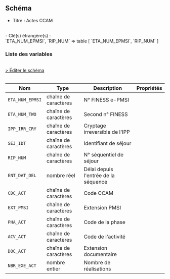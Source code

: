 ## Schéma

- Titre : Actes CCAM
<br />
- Clé(s) étrangère(s) : <br />
`ETA_NUM_EPMSI`, `RIP_NUM` => table <PreviewPage text="T_RIPaaFB" link="/tables/T_RIPaaFB" /> [ `ETA_NUM_EPMSI`, `RIP_NUM` ]<br />

### Liste des variables
<br />
<div>
    <a href="https://gitlab.com/healthdatahub/schema-snds/edit/master/schemas/PMSI/PMSI%20RIM-P/T_RIPaaCCAM.json"  
    arget="_blank" rel="noopener noreferrer">> Éditer le schéma</a>
    <OutboundLink />
</div>
<br />

Nom|Type|Description|Propriétés
-|-|-|-
`ETA_NUM_EPMSI`|chaîne de caractères|N° FINESS e-PMSI||
`ETA_NUM_TWO`|chaîne de caractères|Second n° FINESS||
`IPP_IRR_CRY`|chaîne de caractères|Cryptage irreversible de l&#x27;IPP||
`SEJ_IDT`|chaîne de caractères|Identifiant de séjour||
`RIP_NUM`|chaîne de caractères|N° séquentiel de séjour||
`ENT_DAT_DEL`|nombre réel|Délai depuis l&#x27;entrée de la séquence||
`CDC_ACT`|chaîne de caractères|Code CCAM||
`EXT_PMSI`|chaîne de caractères|Extension PMSI||
`PHA_ACT`|chaîne de caractères|Code de la phase||
`ACV_ACT`|chaîne de caractères|Code de l&#x27;activité||
`DOC_ACT`|chaîne de caractères|Extension documentaire||
`NBR_EXE_ACT`|nombre entier|Nombre de réalisations||

